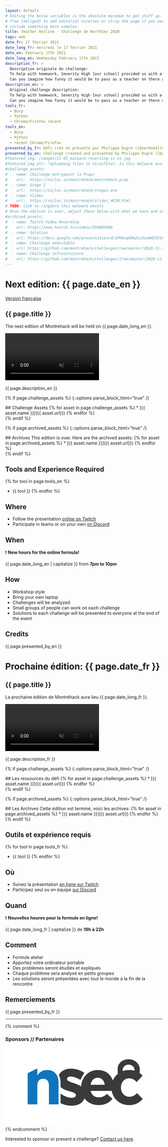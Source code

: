 ```yaml
---
layout: default
# Editing the below variables is the absolute minimum to get stuff up. Feel
# free [obliged] to add editorial niceties or strip the page if you need to
# include something more complex.
title: Teacher Hotline - Challenge de NorthSec 2020
tags: web
date_fr: 17 février 2021
date_long_fr: mercredi le 17 février 2021
date_en: February 17th 2021
date_long_en: Wednesday February 17th 2021
description_fr: >
  Description originale du challenge:
  To help with homework, Severity High [our school] provided us with a st00pid hotline.
  Can you imagine how funny it would be to pass as a teacher on there and troll other students?
description_en: >
  Original challenge description:
  To help with homework, Severity High [our school] provided us with a st00pid hotline.
  Can you imagine how funny it would be to pass as a teacher on there and troll other students?
tools_fr: 
  - Burp
  - Python
  - Chrome/Firefox récent
tools_en: 
  - Burp
  - Python
  - recent Chrome/Firefox
presented_by_fr: Défi créé et présenté par Philippe Dugré ([@zer0x64](https://github.com/zer0x64/)) dans le cadre de [NorthSec 2020 CTF](https://nsec.io/)
presented_by_en: Challenge created and presented by Philippe Dugré ([@zer0x64](https://github.com/zer0x64/)) for [NorthSec 2020 CTF](https://nsec.io/)
#featured_img: /images/21-01_malware-reversing-is-vt.jpg
#featured_img_alt: "Uploading files to VirusTotal: Is this malware analysis?"
#challenge_assets:
#  - name: Challenge entrypoint (a Pcap)
#    url:  https://niclov.in/montrehack/montrehack.pcap
#  - name: Stage 2
#    url:  https://niclov.in/montrehack/stage2.exe
#  - name: Slides
#    url:  https://niclov.in/montrehack/slides_4KJM.html
# TODO: link to ringzero this malware excels
# Once the edition is over, adjust these below with what we have and uncomment
#archived_assets:
#  - name: Twitch Video Recording
#    url: https://www.twitch.tv/videos/654083008
#  - name: Solution
#    url: https://docs.google.com/presentation/d/1PHkuqk0m2ucOsoW4E331F965g9PFOz75Ci5-RLQpGAM/edit#slide=id.g89ba1ca4f6_0_211
#  - name: Challenge executable
#    url: https://github.com/montrehack/challenges/raw/master/2020-11-25_defcon-b3s23/challenge/b3s23
#  - name: Challenge infrastructure
#    url: https://github.com/montrehack/challenges/tree/master/2020-11-25_defcon-b3s23/
---
```


# Next edition: {{ page.date_en }}

[Version française](#french)

## {{ page.title }}

The next edition of Montrehack will be held on {{ page.date_long_en }}.

<video muted autoplay loop>
    <source src="/images/21-02_nsec-hunt-web-wasm.mp4" type="video/mp4">
</video>

{{ page.description_en }}

{% if page.challenge_assets %}
{::options parse_block_html="true" /}
<div class="assets">
## Challenge Assets
{% for asset in page.challenge_assets %}
* [{{ asset.name }}]({{ asset.url}})
{% endfor %}
</div>
{% endif %}

{% if page.archived_assets %}
{::options parse_block_html="true" /}
<div class="archives">
## Archives
This edition is over. Here are the archived assets:
{% for asset in page.archived_assets %}
* [{{ asset.name }}]({{ asset.url}})
{% endfor %}
</div>
{% endif %}

## Tools and Experience Required

{% for tool in page.tools_en %}
* {{ tool }}
{% endfor %}

## Where

* Follow the presentation [online on Twitch](https://twitch.tv/montrehack/)
* Participate in teams or on your own [on Discord](https://discord.gg/4qfFwPX)

## When

:heavy_exclamation_mark: **New hours for the online formula!**

{{ page.date_long_en | capitalize }} from **7pm to 10pm**

## How

* Workshop style
* Bring your own laptop
* Challenges will be analyzed
* Small groups of people can work on each challenge
* Solutions to each challenge will be presented to everyone at the end of the event

## Credits

{{ page.presented_by_en }}


<a id="french"></a>
# Prochaine édition: {{ page.date_fr }}

## {{ page.title }}

La prochaine édition de Montréhack aura lieu {{ page.date_long_fr }}.

<video muted autoplay loop>
    <source src="/images/21-02_nsec-hunt-web-wasm.mp4" type="video/mp4">
</video>

{{ page.description_fr }}

{% if page.challenge_assets %}
{::options parse_block_html="true" /}
<div class="assets">
## Les ressources du défi
{% for asset in page.challenge_assets %}
* [{{ asset.name }}]({{ asset.url}})
{% endfor %}
</div>
{% endif %}

{% if page.archived_assets %}
{::options parse_block_html="true" /}
<div class="archives">
## Les Archives
Cette édition est terminé, voici les archives:
{% for asset in page.archived_assets %}
* [{{ asset.name }}]({{ asset.url}})
{% endfor %}
</div>
{% endif %}

## Outils et expérience requis

{% for tool in page.tools_fr %}
* {{ tool }}
{% endfor %}

## Où

* Suivez la présentation [en ligne sur Twitch](https://twitch.tv/montrehack/)
* Participez seul ou en équipe [sur Discord](https://discord.gg/4qfFwPX)

## Quand

:heavy_exclamation_mark: **Nouvelles heures pour la formule en ligne!**

{{ page.date_long_fr | capitalize }} de **19h à 22h**

## Comment

* Formule atelier
* Apportez votre ordinateur portable
* Des problèmes seront étudiés et expliqués
* Chaque problème sera analysé en petits groupes
* Les solutions seront présentées avec tout le monde à la fin de la rencontre

## Remerciements

{{ page.presented_by_fr }}



<hr/>

{% comment %}
### Sponsors // Partenaires

[![NorthSec](/images/nsec_logo.png)](https://nsec.io/)
{% endcomment %}

Interested to sponsor or present a challenge? [Contact us here](https://docs.google.com/forms/d/e/1FAIpQLSecc0vfe3pIwMJjIBCYW4G43ZwtagwVESu_qHKnglnBc3R3ww/viewform?usp=sf_link).
